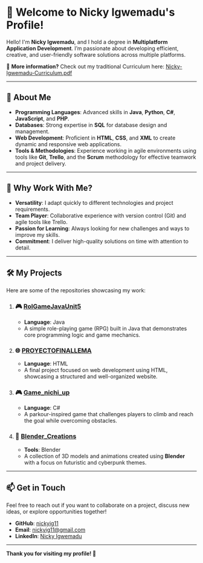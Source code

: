 # 👋 Welcome to Nicky Igwemadu's Profile!

Hello! I'm **Nicky Igwemadu**, and I hold a degree in **Multiplatform Application Development**. I’m passionate about developing efficient, creative, and user-friendly software solutions across multiple platforms.

📄 **More information?** Check out my traditional Curriculum here: [Nicky-Igwemadu-Curriculum.pdf](./Nicky-Igwemadu-Curriculum.pdf)

---

## 🚀 **About Me**
- **Programming Languages**: Advanced skills in **Java**, **Python**, **C#**, **JavaScript**, and **PHP**.
- **Databases**: Strong expertise in **SQL** for database design and management.
- **Web Development**: Proficient in **HTML**, **CSS**, and **XML** to create dynamic and responsive web applications.
- **Tools & Methodologies**: Experience working in agile environments using tools like **Git**, **Trello**, and the **Scrum** methodology for effective teamwork and project delivery.
---

## 🌟 **Why Work With Me?**
- **Versatility**: I adapt quickly to different technologies and project requirements.
- **Team Player**: Collaborative experience with version control (Git) and agile tools like Trello.
- **Passion for Learning**: Always looking for new challenges and ways to improve my skills.
- **Commitment**: I deliver high-quality solutions on time with attention to detail.
---

## 🛠️ **My Projects**
Here are some of the repositories showcasing my work:

1. ### 🎮 [**RolGameJavaUnit5**](https://github.com/Nickyig11/RolGameJavaUnit5)
   - **Language**: Java  
   - A simple role-playing game (RPG) built in Java that demonstrates core programming logic and game mechanics.

2. ### 🌐 [**PROYECTOFINALLEMA**](https://github.com/Nickyig11/PROYECTOFINALLEMA)
   - **Language**: HTML  
   - A final project focused on web development using HTML, showcasing a structured and well-organized website.

3. ### 🎮 [**Game_nichi_up**](https://github.com/Nickyig11/Game_nichi_up)
   - **Language**: C#  
   - A parkour-inspired game that challenges players to climb and reach the goal while overcoming obstacles.

4. ### 🧩 [**Blender_Creations**](https://github.com/Nickyig11/Blender_Creations)
   - **Tools**: Blender  
   - A collection of 3D models and animations created using **Blender** with a focus on futuristic and cyberpunk themes.



---

## 📫 **Get in Touch**
Feel free to reach out if you want to collaborate on a project, discuss new ideas, or explore opportunities together!  
- **GitHub**: [nickyig11](https://github.com/Nickyig11)  
- **Email**: [nickyig11@gmail.com](mailto:nickyig11@gmail.com)  
- **LinkedIn**: [Nicky Igwemadu](https://www.linkedin.com/in/nicky-igwemadu-06a091335?utm_source=share&utm_campaign=share_via&utm_content=profile&utm_medium=ios_app)

---

**Thank you for visiting my profile! 🚀**
